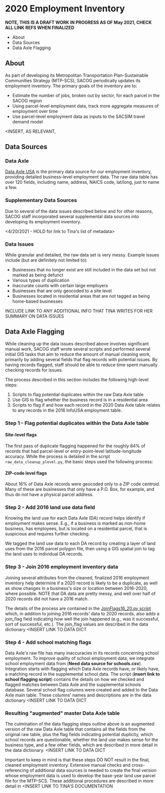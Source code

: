 # 2020 Employment Inventory

**NOTE, THIS IS A DRAFT WORK IN PROGRESS AS OF May 2021, CHECK ALL LINK REFS WHEN FINALIZED**

* About
* Data Sources
* Data Axle Flagging



## About

As part of developing its Metropolitan Transportation Plan-Sustainable Communities Strategy (MTP-SCS), SACOG periodically updates its employment inventory. The primary goals of the inventory are to:

* Estimate the number of jobs, broken out by sector, for each parcel in the SACOG region
* Using parcel-level employment data, track more aggregate measures of employment over time
* Use parcel-level employment data as inputs to the SACSIM travel demand model

<INSERT, AS RELEVANT, 



## Data Sources



### Data Axle

[Data Axle USA](https://www.data-axle.com/) is the primary data source for our employment inventory, providing detailed business-level employment data. The raw data table has over 120 fields, including name, address, NAICS code, lat/long, just to name a few.

### Supplementary Data Sources

Due to several of the data issues described below and for other reasons, SACOG staff incorporated several supplemental data sources into developing its employment inventory.

<4/20/2021 - HOLD for link to Tina's list of metadata>

### Data Issues

While granular and detailed, the raw data set is very messy. Example issues include (but are definitely not limited to):

* Businesses that no longer exist are still included in the data set but not marked as being defunct
* Various types of duplication
* Inaccurate counts with certain large employers
* Businesses that are only geocoded to a site level
* Businesses located in residential areas that are not tagged as being home-based businesses

INCLUDE LINK TO ANY ADDITIONAL INFO THAT TINA WRITES FOR HER SUMMARY ON DATA ISSUES

## Data Axle Flagging

While cleaning up the data issues described above involves significant manual work, SACOG staff wrote several scripts and performed several initial GIS tasks that aim to reduce the amount of manual cleaning work, primarily by adding several fields that flag records with potential issues. By having records flagged, staff should be able to reduce time spent manually checking records for issues.

The process described in this section includes the following high-level steps:

1. Scripts to flag potential duplicates within the raw Data Axle table
2. Use GIS to flag whether the business record is in a residential area
3. Scripts to flag if and how each record in the 2020 Data Axle table relates to any records in the 2016 InfoUSA employment table.

### Step 1 - Flag potential duplicates within the Data Axle table

#### Site-level flags

The first pass of duplicate flagging happened for the roughly 84% of records that had parcel-level or entry-point-level latitude-longitude accuracy. While the process is detailed in the script `raw_data_cleanup_plevel.py`, the basic steps used the following process:

<INSERT LINK TO PNG IMAGE OF PROCESS EXPLAINING HOW DUPE FLAGS WERE FOUND FOR THIS>

#### ZIP-code level flags

About 16% of Data Axle records were geocoded only to a ZIP code centroid. Many of these are businesses that only have a P.O. Box, for example, and thus do not have a physical parcel address. 

<INSERT LINK TO PNG IMAGE OF PROCESS EXPLAINING HOW DUPE FLAGS WERE FOUND FOR THIS>

### Step 2 - Add 2016 land use data field

Knowing the land use for each Data Axle (DA) record helps identify if employment makes sense. E.g., if a business is marked as non-home business, has employees, but is located on a residential parcel, that is suspicious and requires further checking.

We tagged the land use data to each DA record by creating a layer of land uses from the 2016 parcel polygon file, then using a GIS spatial join to tag the land uses to individual DA records.

### Step 3 - Join 2016 employment inventory data

Joining several attributes from the cleaned, finalized 2016 employment inventory help determine if a 2020 record is likely to be a duplicate, as well as show changes in a business's size or location between 2016-2020, where possible. NOTE that DA data are pretty messy, and well over half of 2020 records did not have a 2016 match.

The details of the process are contained in the [JoinFlags16_20.py script](https://github.com/SACOG/emp-inventory/blob/dc/improve-2016-fuzzy-tagger/EMP2020/python/JoinFlags16_20.py) which, in addition to joining 2016 records' data to 2020 records, also adds a join_flag field indicating how well the join happened (e.g., was it successful, sort of successful, etc.). The join_flag values are described in the data dictionary <INSERT LINK TO DATA DICT

### Step 4 - Add school matching flags

Data Axle's raw file has many inaccuracies in its records concerning school employment. To improve quality of school employment data, we integrate school employment data from (**Need data source for schools.csv**). Integration starts with flagging which Data Axle records have, or likely have, a matching record in the supplemental school data. The script  (**insert link to school flagging script**) contains the details on how we checked and flagged matches between Data Axle and the supplemental schools database. Several school flag columns were created and added to the Data Axle main table. These columns' names and descriptions are in the data dictionary <INSERT LINK TO DATA DICT

### Resulting "augmented" master Data Axle table

The culmination of the data flagging steps outline above is an augmented version of the raw Data Axle table that contains all the fields from the original raw table, plus the flag fields indicating potential duplicity, which school records are questionable, whether the land use makes sense for the business type, and a few other fields, which are described in more detail in the data dictionary. <INSERT LINK TO DATA DICT

Important to keep in mind is that these steps DO NOT result in the final, cleaned employment inventory. Extensive manual checks and cross-referencing of additional data sources is needed to create the final version whose employment data is used to develop the base-year land use parcel file for the MTP-SCS. These additional procedures are described in more detail in <INSERT LINK TO TINA'S DOCUMENTATION

